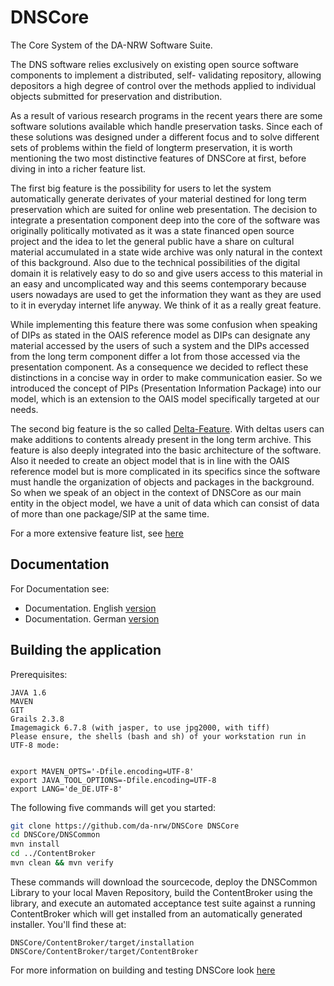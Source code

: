 DNSCore     
========    

The Core System of the DA-NRW Software Suite.  

The DNS software relies
exclusively on existing open source software components to implement a
distributed, self- validating repository, allowing depositors a high degree of control over
the methods applied to individual objects submitted for preservation and
distribution.

As a result of various research programs in the recent years there are some 
software solutions available which handle preservation tasks. Since each of
these solutions was designed under a different focus and to solve different sets of
problems within the field of longterm preservation, it is worth mentioning
the two most distinctive features of DNSCore at first, before diving in into
a richer feature list.

The first big feature is the possibility for users to let the system automatically
generate derivates of your material destined for long term preservation which are
suited for online web presentation. The decision to integrate a presentation component
deep into the core of the software was originally politically motivated as it was
a state financed open source project and the idea to let the general public have a share
on cultural material accumulated in a state wide archive was only natural in the context of
this background. Also due to the technical possibilities of the digital domain it is relatively
easy to do so and give users access to this material in an easy and uncomplicated way and
this seems contemporary because users nowadays are used to get the information they want
as they are used to it in everyday internet life anyway. We think of it as a really great
feature.

While implementing this feature there was some confusion when speaking of DIPs as stated 
in the OAIS reference model as DIPs can designate any material accessed by the users of
such a system and the DIPs accessed from the long term component differ a lot from those
accessed via the presentation component. As a consequence we decided to reflect these
distinctions in a concise way in order to make communication easier. So we introduced
the concept of PIPs (Presentation Information Package) into our model, which is an
extension to the OAIS model specifically targeted at our needs.

The second big feature is the so called [Delta-Feature](ContentBroker/src/main/markdown/the_delta_feature.md). With deltas users can make additions
to contents already present in the long term archive. This feature is also deeply integrated
into the basic architecture of the software. Also it needed to create an object model that is
in line with the OAIS reference model but is more complicated in its specifics since the
software must handle the organization of objects and packages in the background. So when we
speak of an object in the context of DNSCore as our main entity in the object model, we have
a unit of data which can consist of data of more than one package/SIP at the same time. 

For a more extensive feature list, see [here](ContentBroker/src/main/markdown/features.md)

## Documentation

For Documentation see:

* Documentation. English [version](ContentBroker/src/main/markdown/documentation.md)
* Documentation. German  [version](ContentBroker/src/main/markdown/documentation.de.md)

## Building the application

Prerequisites:

    JAVA 1.6
    MAVEN
    GIT 
    Grails 2.3.8
    Imagemagick 6.7.8 (with jasper, to use jpg2000, with tiff)
    Please ensure, the shells (bash and sh) of your workstation run in UTF-8 mode:


    export MAVEN_OPTS='-Dfile.encoding=UTF-8'
    export JAVA_TOOL_OPTIONS=-Dfile.encoding=UTF-8
    export LANG='de_DE.UTF-8'


The following five commands will get you started:

```bash
git clone https://github.com/da-nrw/DNSCore DNSCore
cd DNSCore/DNSCommon
mvn install
cd ../ContentBroker
mvn clean && mvn verify
```

These commands will download the sourcecode, deploy the DNSCommon Library to your local Maven Repository,
build the ContentBroker using the library, and execute an automated acceptance test suite against a 
running ContentBroker which will get installed from an automatically generated installer. You'll find these at:

    DNSCore/ContentBroker/target/installation
    DNSCore/ContentBroker/target/ContentBroker

For more information on building and testing DNSCore look [here](ContentBroker/src/main/markdown/development_deploy.md)
    
    

